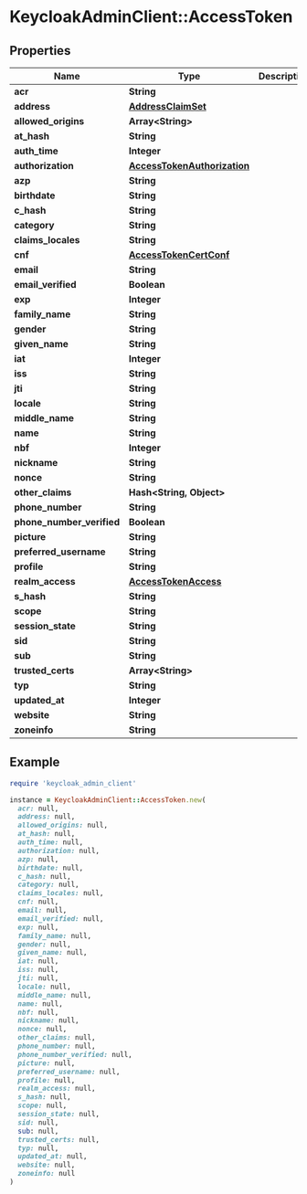 # KeycloakAdminClient::AccessToken

## Properties

| Name | Type | Description | Notes |
| ---- | ---- | ----------- | ----- |
| **acr** | **String** |  | [optional] |
| **address** | [**AddressClaimSet**](AddressClaimSet.md) |  | [optional] |
| **allowed_origins** | **Array&lt;String&gt;** |  | [optional] |
| **at_hash** | **String** |  | [optional] |
| **auth_time** | **Integer** |  | [optional] |
| **authorization** | [**AccessTokenAuthorization**](AccessTokenAuthorization.md) |  | [optional] |
| **azp** | **String** |  | [optional] |
| **birthdate** | **String** |  | [optional] |
| **c_hash** | **String** |  | [optional] |
| **category** | **String** |  | [optional] |
| **claims_locales** | **String** |  | [optional] |
| **cnf** | [**AccessTokenCertConf**](AccessTokenCertConf.md) |  | [optional] |
| **email** | **String** |  | [optional] |
| **email_verified** | **Boolean** |  | [optional] |
| **exp** | **Integer** |  | [optional] |
| **family_name** | **String** |  | [optional] |
| **gender** | **String** |  | [optional] |
| **given_name** | **String** |  | [optional] |
| **iat** | **Integer** |  | [optional] |
| **iss** | **String** |  | [optional] |
| **jti** | **String** |  | [optional] |
| **locale** | **String** |  | [optional] |
| **middle_name** | **String** |  | [optional] |
| **name** | **String** |  | [optional] |
| **nbf** | **Integer** |  | [optional] |
| **nickname** | **String** |  | [optional] |
| **nonce** | **String** |  | [optional] |
| **other_claims** | **Hash&lt;String, Object&gt;** |  | [optional] |
| **phone_number** | **String** |  | [optional] |
| **phone_number_verified** | **Boolean** |  | [optional] |
| **picture** | **String** |  | [optional] |
| **preferred_username** | **String** |  | [optional] |
| **profile** | **String** |  | [optional] |
| **realm_access** | [**AccessTokenAccess**](AccessTokenAccess.md) |  | [optional] |
| **s_hash** | **String** |  | [optional] |
| **scope** | **String** |  | [optional] |
| **session_state** | **String** |  | [optional] |
| **sid** | **String** |  | [optional] |
| **sub** | **String** |  | [optional] |
| **trusted_certs** | **Array&lt;String&gt;** |  | [optional] |
| **typ** | **String** |  | [optional] |
| **updated_at** | **Integer** |  | [optional] |
| **website** | **String** |  | [optional] |
| **zoneinfo** | **String** |  | [optional] |

## Example

```ruby
require 'keycloak_admin_client'

instance = KeycloakAdminClient::AccessToken.new(
  acr: null,
  address: null,
  allowed_origins: null,
  at_hash: null,
  auth_time: null,
  authorization: null,
  azp: null,
  birthdate: null,
  c_hash: null,
  category: null,
  claims_locales: null,
  cnf: null,
  email: null,
  email_verified: null,
  exp: null,
  family_name: null,
  gender: null,
  given_name: null,
  iat: null,
  iss: null,
  jti: null,
  locale: null,
  middle_name: null,
  name: null,
  nbf: null,
  nickname: null,
  nonce: null,
  other_claims: null,
  phone_number: null,
  phone_number_verified: null,
  picture: null,
  preferred_username: null,
  profile: null,
  realm_access: null,
  s_hash: null,
  scope: null,
  session_state: null,
  sid: null,
  sub: null,
  trusted_certs: null,
  typ: null,
  updated_at: null,
  website: null,
  zoneinfo: null
)
```

